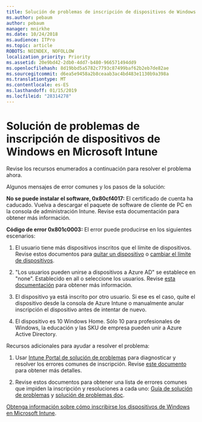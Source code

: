 ```yaml
---
title: Solución de problemas de inscripción de dispositivos de Windows en Microsoft Intune
ms.author: pebaum
author: pebaum
manager: mnirkhe
ms.date: 10/24/2018
ms.audience: ITPro
ms.topic: article
ROBOTS: NOINDEX, NOFOLLOW
localization_priority: Priority
ms.assetid: 20e9bd42-2db0-4dd7-b480-966571494dd9
ms.openlocfilehash: 8d19bbd5a5782c7793c87499baf62b2eb7de82ae
ms.sourcegitcommit: d6ea5e9458a2b8ceaab3ac4bd483e1130b9a398a
ms.translationtype: MT
ms.contentlocale: es-ES
ms.lasthandoff: 01/15/2019
ms.locfileid: "28314278"
---
```

# <a name="troubleshoot-issues-with-enrolling-windows-devices-in-microsoft-intune"></a>Solución de problemas de inscripción de dispositivos de Windows en Microsoft Intune

Revise los recursos enumerados a continuación para resolver el problema ahora. 
  
Algunos mensajes de error comunes y los pasos de la solución:
  
 **No se puede instalar el software, 0x80cf4017:** El certificado de cuenta ha caducado. Vuelva a descargar el paquete de software de cliente de PC en la consola de administración Intune. Revise esta documentación para obtener más información. 
  
 **Código de error 0x801c0003:** El error puede producirse en los siguientes escenarios: 
  
1. El usuario tiene más dispositivos inscritos que el límite de dispositivos. Revise estos documentos para [quitar un dispositivo](https://docs.microsoft.com/en-us/intune/devices-wipe) o [cambiar el límite de dispositivos](https://docs.microsoft.com/en-us/intune/enrollment-restrictions-set#set-device-limit-restrictions).
    
2. "Los usuarios pueden unirse a dispositivos a Azure AD" se establece en "none". Establecido en all o seleccione los usuarios. Revise [esta documentación](https://docs.microsoft.com/en-us/azure/active-directory/device-management-azure-portal#configure-device-settings) para obtener más información. 
    
3. El dispositivo ya está inscrito por otro usuario. Si ese es el caso, quite el dispositivo desde la consola de Azure Intune o manualmente anular inscripción el dispositivo antes de intentar de nuevo.
    
4. El dispositivo es 10 Windows Home. Sólo 10 para profesionales de Windows, la educación y las SKU de empresa pueden unir a Azure Active Directory.
    
Recursos adicionales para ayudar a resolver el problema:
  
1. Usar [Intune Portal de solución de problemas](https://devicemanagement.microsoft.com/#blade/Microsoft_Intune_DeviceSettings/TroubleshootBlade) para diagnosticar y resolver los errores comunes de inscripción. Revise [este documento](https://docs.microsoft.com/en-us/intune/help-desk-operators) para obtener más detalles. 
    
2. Revise estos documentos para obtener una lista de errores comunes que impiden la inscripción y resoluciones a cada uno: [Guía de solución de problemas](https://support.microsoft.com/en-us/help/4089533/troubleshooting-windows-device-enrollment-problems-in-microsoft-intune) y [solución de problemas doc](https://docs.microsoft.com/en-us/intune-classic/troubleshoot/troubleshoot-device-enrollment-in-intune).
    
[Obtenga información sobre cómo inscribirse los dispositivos de Windows en Microsoft Intune](https://docs.microsoft.com/en-us/intune/windows-enroll).
  

